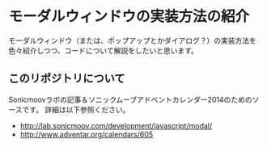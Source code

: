 # モーダルウィンドウの実装方法の紹介

モーダルウィンドウ（または、ポップアップとかダイアログ？）の実装方法を色々紹介しつつ、コードについて解説をしたいと思います。

## このリポジトリについて

Sonicmoovラボの記事＆ソニックムーブアドベントカレンダー2014のためのソースです。
詳細は以下参照ください。

* http://lab.sonicmoov.com/development/javascript/modal/
* http://www.adventar.org/calendars/605
